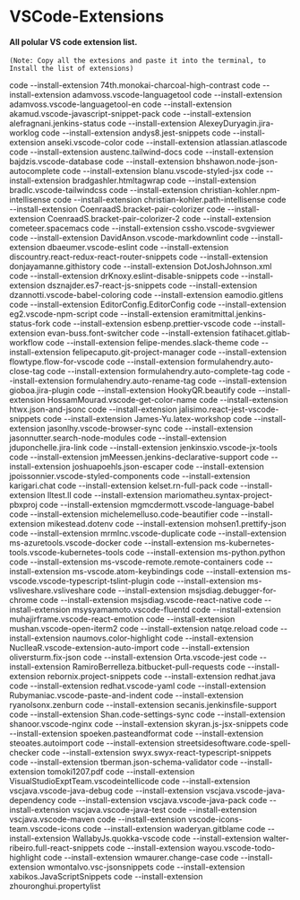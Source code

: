 # VSCode-Extensions

#### All polular VS code extension list.

`(Note: Copy all the extesions and paste it into the terminal, to Install the list of extensions)`

code --install-extension 74th.monokai-charcoal-high-contrast
code --install-extension adamvoss.vscode-languagetool
code --install-extension adamvoss.vscode-languagetool-en
code --install-extension akamud.vscode-javascript-snippet-pack
code --install-extension alefragnani.jenkins-status
code --install-extension AlexeyDuryagin.jira-worklog
code --install-extension andys8.jest-snippets
code --install-extension anseki.vscode-color
code --install-extension atlassian.atlascode
code --install-extension austenc.tailwind-docs
code --install-extension bajdzis.vscode-database
code --install-extension bhshawon.node-json-autocomplete
code --install-extension blanu.vscode-styled-jsx
code --install-extension bradgashler.htmltagwrap
code --install-extension bradlc.vscode-tailwindcss
code --install-extension christian-kohler.npm-intellisense
code --install-extension christian-kohler.path-intellisense
code --install-extension CoenraadS.bracket-pair-colorizer
code --install-extension CoenraadS.bracket-pair-colorizer-2
code --install-extension cometeer.spacemacs
code --install-extension cssho.vscode-svgviewer
code --install-extension DavidAnson.vscode-markdownlint
code --install-extension dbaeumer.vscode-eslint
code --install-extension discountry.react-redux-react-router-snippets
code --install-extension donjayamanne.githistory
code --install-extension DotJoshJohnson.xml
code --install-extension drKnoxy.eslint-disable-snippets
code --install-extension dsznajder.es7-react-js-snippets
code --install-extension dzannotti.vscode-babel-coloring
code --install-extension eamodio.gitlens
code --install-extension EditorConfig.EditorConfig
code --install-extension eg2.vscode-npm-script
code --install-extension eramitmittal.jenkins-status-fork
code --install-extension esbenp.prettier-vscode
code --install-extension evan-buss.font-switcher
code --install-extension fatihacet.gitlab-workflow
code --install-extension felipe-mendes.slack-theme
code --install-extension felipecaputo.git-project-manager
code --install-extension flowtype.flow-for-vscode
code --install-extension formulahendry.auto-close-tag
code --install-extension formulahendry.auto-complete-tag
code --install-extension formulahendry.auto-rename-tag
code --install-extension gioboa.jira-plugin
code --install-extension HookyQR.beautify
code --install-extension HossamMourad.vscode-get-color-name
code --install-extension htwx.json-and-jsonc
code --install-extension jalisimo.react-jest-vscode-snippets
code --install-extension James-Yu.latex-workshop
code --install-extension jasonlhy.vscode-browser-sync
code --install-extension jasonnutter.search-node-modules
code --install-extension jduponchelle.jira-link
code --install-extension jenkinsxio.vscode-jx-tools
code --install-extension jmMeessen.jenkins-declarative-support
code --install-extension joshuapoehls.json-escaper
code --install-extension jpoissonnier.vscode-styled-components
code --install-extension karigari.chat
code --install-extension kelset.rn-full-pack
code --install-extension lltest.ll
code --install-extension mariomatheu.syntax-project-pbxproj
code --install-extension mgmcdermott.vscode-language-babel
code --install-extension michelemelluso.code-beautifier
code --install-extension mikestead.dotenv
code --install-extension mohsen1.prettify-json
code --install-extension mrmlnc.vscode-duplicate
code --install-extension ms-azuretools.vscode-docker
code --install-extension ms-kubernetes-tools.vscode-kubernetes-tools
code --install-extension ms-python.python
code --install-extension ms-vscode-remote.remote-containers
code --install-extension ms-vscode.atom-keybindings
code --install-extension ms-vscode.vscode-typescript-tslint-plugin
code --install-extension ms-vsliveshare.vsliveshare
code --install-extension msjsdiag.debugger-for-chrome
code --install-extension msjsdiag.vscode-react-native
code --install-extension msysyamamoto.vscode-fluentd
code --install-extension muhajirframe.vscode-react-emotion
code --install-extension mushan.vscode-open-iterm2
code --install-extension natqe.reload
code --install-extension naumovs.color-highlight
code --install-extension NuclleaR.vscode-extension-auto-import
code --install-extension oliversturm.fix-json
code --install-extension Orta.vscode-jest
code --install-extension RamiroBerrelleza.bitbucket-pull-requests
code --install-extension rebornix.project-snippets
code --install-extension redhat.java
code --install-extension redhat.vscode-yaml
code --install-extension Rubymaniac.vscode-paste-and-indent
code --install-extension ryanolsonx.zenburn
code --install-extension secanis.jenkinsfile-support
code --install-extension Shan.code-settings-sync
code --install-extension shanoor.vscode-nginx
code --install-extension skyran.js-jsx-snippets
code --install-extension spoeken.pasteandformat
code --install-extension steoates.autoimport
code --install-extension streetsidesoftware.code-spell-checker
code --install-extension swyx.swyx-react-typescript-snippets
code --install-extension tberman.json-schema-validator
code --install-extension tomoki1207.pdf
code --install-extension VisualStudioExptTeam.vscodeintellicode
code --install-extension vscjava.vscode-java-debug
code --install-extension vscjava.vscode-java-dependency
code --install-extension vscjava.vscode-java-pack
code --install-extension vscjava.vscode-java-test
code --install-extension vscjava.vscode-maven
code --install-extension vscode-icons-team.vscode-icons
code --install-extension waderyan.gitblame
code --install-extension WallabyJs.quokka-vscode
code --install-extension walter-ribeiro.full-react-snippets
code --install-extension wayou.vscode-todo-highlight
code --install-extension wmaurer.change-case
code --install-extension wmontalvo.vsc-jsonsnippets
code --install-extension xabikos.JavaScriptSnippets
code --install-extension zhouronghui.propertylist

